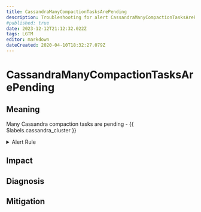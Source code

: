 ```yaml
---
title: CassandraManyCompactionTasksArePending
description: Troubleshooting for alert CassandraManyCompactionTasksArePending
#published: true
date: 2023-12-12T21:12:32.022Z
tags: LGTM
editor: markdown
dateCreated: 2020-04-10T18:32:27.079Z
---
```


# CassandraManyCompactionTasksArePending

## Meaning
[//]: # "Short paragraph that explains what the alert means"
Many Cassandra compaction tasks are pending - {{ $labels.cassandra_cluster }}

<details>
  <summary>Alert Rule</summary>

  ```yaml
alert: CassandraManyCompactionTasksArePending
expr: cassandra_table_estimated_pending_compactions > 100
for: 0m
labels:
    severity: warning
annotations:
    summary: Cassandra many compaction tasks are pending (instance {{ $labels.instance }})
    description: |-
        Many Cassandra compaction tasks are pending - {{ $labels.cassandra_cluster }}
          VALUE = {{ $value }}
          LABELS = {{ $labels }}
    runbook: https://github.com/srerun/prometheus-alerts/content/runbooks/CassandraManyCompactionTasksArePending

  ```
</details>


## Impact
[//]: # "What could / will happen if the alert is not addressed"



## Diagnosis
[//]: # "Steps to take to identify the cause of the problem"



## Mitigation
[//]: # "The steps necessary to resolve the alert"
